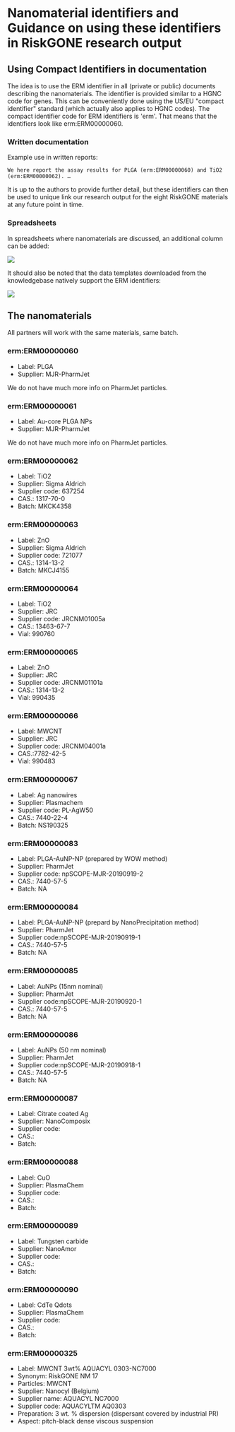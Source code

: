 # Nanomaterial identifiers and Guidance on using these identifiers in RiskGONE research output

## Using Compact Identifiers in documentation

The idea is to use the ERM identifier in all (private or public) documents describing the
nanomaterials. The identifier is provided similar to a HGNC code for genes. This can be
conveniently done using the US/EU "compact identifier" standard (which actually also applies
to HGNC codes). The compact identifier code for ERM identifiers is 'erm'. That means that
the identifiers look like erm:ERM00000060.

### Written documentation

Example use in written reports:

```
We here report the assay results for PLGA (erm:ERM00000060) and TiO2 (erm:ERM00000062). …
```

It is up to the authors to provide further detail, but these identifiers can then be used to
unique link our research output for the eight RiskGONE materials at any future point in time.

### Spreadsheets

In spreadsheets where nanomaterials are discussed, an additional column can be added:

![](93666458-c4097980-fa7e-11ea-86ee-13bc27a78028.png)

It should also be noted that the data templates downloaded from the knowledgebase natively support
the ERM identifiers:

![](93486043-69e8a700-f90c-11ea-8f1f-a108a79ba9e5.png)


## The nanomaterials

All partners will work with the same materials, same batch.

### erm:ERM00000060
<script type="application/ld+json">{
  "@context": "https://schema.org/",
  "@type": "ChemicalSubstance",
  "http://purl.org/dc/terms/conformsTo": {
    "@type": "CreativeWork",
    "@id": "https://bioschemas.org/profiles/ChemicalSubstance/0.4-RELEASE/"
  },
  "name": "PLGA",
  "identifier": [
    "https://nanocommons.github.io/identifiers/registry#ERM00000060", "erm:ERM00000060", "ERM00000060"
  ]
}</script>

* Label: PLGA
* Supplier: MJR-PharmJet

We do not have much more info on PharmJet particles.

### erm:ERM00000061
<script type="application/ld+json">{
  "@context": "https://schema.org/",
  "@type": "ChemicalSubstance",
  "http://purl.org/dc/terms/conformsTo": {
    "@type": "CreativeWork",
    "@id": "https://bioschemas.org/profiles/ChemicalSubstance/0.4-RELEASE/"
  },
  "name": "Au-core PLGA NPs",
  "identifier": [
    "https://nanocommons.github.io/identifiers/registry#ERM00000061", "erm:ERM00000061", "ERM00000061"
  ]
}</script>

* Label: Au-core PLGA NPs
* Supplier: MJR-PharmJet

We do not have much more info on PharmJet particles.

### erm:ERM00000062
<script type="application/ld+json">{
  "@context": "https://schema.org/",
  "@type": "ChemicalSubstance",
  "http://purl.org/dc/terms/conformsTo": {
    "@type": "CreativeWork",
    "@id": "https://bioschemas.org/profiles/ChemicalSubstance/0.4-RELEASE/"
  },
  "name": "TiO2",
  "identifier": [
    "https://nanocommons.github.io/identifiers/registry#ERM00000062", "erm:ERM00000062", "ERM00000062",
    "1317-70-0"
  ]
}</script>

* Label: TiO2
* Supplier: Sigma Aldrich
* Supplier code: 637254
* CAS.: 1317-70-0
* Batch: MKCK4358

### erm:ERM00000063
<script type="application/ld+json">{
  "@context": "https://schema.org/",
  "@type": "ChemicalSubstance",
  "http://purl.org/dc/terms/conformsTo": {
    "@type": "CreativeWork",
    "@id": "https://bioschemas.org/profiles/ChemicalSubstance/0.4-RELEASE/"
  },
  "name": "ZnO",
  "identifier": [
    "https://nanocommons.github.io/identifiers/registry#ERM00000063", "erm:ERM00000063", "ERM00000063",
    "1314-13-2"
  ]
}</script>

* Label: ZnO
* Supplier: Sigma Aldrich
* Supplier code: 721077
* CAS.: 1314-13-2
* Batch: MKCJ4155

### erm:ERM00000064
<script type="application/ld+json">{
  "@context": "https://schema.org/",
  "@type": "ChemicalSubstance",
  "http://purl.org/dc/terms/conformsTo": {
    "@type": "CreativeWork",
    "@id": "https://bioschemas.org/profiles/ChemicalSubstance/0.4-RELEASE/"
  },
  "name": "TiO2",
  "identifier": [
    "https://nanocommons.github.io/identifiers/registry#ERM00000064", "erm:ERM00000064", "ERM00000064",
    "13463-67-7", "JRCNM01005a"
  ]
}</script>

* Label: TiO2
* Supplier: JRC
* Supplier code: JRCNM01005a
* CAS.: 13463-67-7
* Vial: 990760

### erm:ERM00000065
<script type="application/ld+json">{
  "@context": "https://schema.org/",
  "@type": "ChemicalSubstance",
  "http://purl.org/dc/terms/conformsTo": {
    "@type": "CreativeWork",
    "@id": "https://bioschemas.org/profiles/ChemicalSubstance/0.4-RELEASE/"
  },
  "name": "ZnO",
  "identifier": [
    "https://nanocommons.github.io/identifiers/registry#ERM00000065", "erm:ERM00000065", "ERM00000065",
    "1314-13-2", "JRCNM01101a"
  ]
}</script>

* Label: ZnO
* Supplier: JRC
* Supplier code: JRCNM01101a
* CAS.: 1314-13-2
* Vial: 990435

### erm:ERM00000066
<script type="application/ld+json">{
  "@context": "https://schema.org/",
  "@type": "ChemicalSubstance",
  "http://purl.org/dc/terms/conformsTo": {
    "@type": "CreativeWork",
    "@id": "https://bioschemas.org/profiles/ChemicalSubstance/0.4-RELEASE/"
  },
  "name": "ZnO",
  "identifier": [
    "https://nanocommons.github.io/identifiers/registry#ERM00000066", "erm:ERM00000066", "ERM00000066",
    "7782-42-5", "JRCNM04001a"
  ]
}</script>

* Label: MWCNT
* Supplier: JRC
* Supplier code: JRCNM04001a
* CAS.:7782-42-5
* Vial: 990483

### erm:ERM00000067
<script type="application/ld+json">{
  "@context": "https://schema.org/",
  "@type": "ChemicalSubstance",
  "http://purl.org/dc/terms/conformsTo": {
    "@type": "CreativeWork",
    "@id": "https://bioschemas.org/profiles/ChemicalSubstance/0.4-RELEASE/"
  },
  "name": "Ag nanowires",
  "identifier": [
    "https://nanocommons.github.io/identifiers/registry#ERM00000067", "erm:ERM00000067", "ERM00000067",
    "7440-22-4"
  ]
}</script>

* Label: Ag nanowires
* Supplier: Plasmachem
* Supplier code: PL-AgW50
* CAS.: 7440-22-4
* Batch: NS190325

### erm:ERM00000083
<script type="application/ld+json">{
  "@context": "https://schema.org/",
  "@type": "ChemicalSubstance",
  "http://purl.org/dc/terms/conformsTo": {
    "@type": "CreativeWork",
    "@id": "https://bioschemas.org/profiles/ChemicalSubstance/0.4-RELEASE/"
  },
  "name": "PLGA-AuNP-NP (prepared by WOW method)",
  "identifier": [
    "https://nanocommons.github.io/identifiers/registry#ERM00000083", "erm:ERM00000083", "ERM00000083",
    "7440-57-5"
  ]
}</script>

* Label: PLGA-AuNP-NP (prepared by WOW method)
* Supplier: PharmJet
*	Supplier code: npSCOPE-MJR-20190919-2
*	CAS.: 7440-57-5
*	Batch: NA 

### erm:ERM00000084
<script type="application/ld+json">{
  "@context": "https://schema.org/",
  "@type": "ChemicalSubstance",
  "http://purl.org/dc/terms/conformsTo": {
    "@type": "CreativeWork",
    "@id": "https://bioschemas.org/profiles/ChemicalSubstance/0.4-RELEASE/"
  },
  "name": "PLGA-AuNP-NP (prepard by NanoPrecipitation method)",
  "identifier": [
    "https://nanocommons.github.io/identifiers/registry#ERM00000084", "erm:ERM00000084", "ERM00000084",
    "7440-57-5"
  ]
}</script>

* Label: PLGA-AuNP-NP (prepard by NanoPrecipitation method)
* Supplier: PharmJet
* Supplier code:npSCOPE-MJR-20190919-1
* CAS.: 7440-57-5
* Batch: NA

### erm:ERM00000085
<script type="application/ld+json">{
  "@context": "https://schema.org/",
  "@type": "ChemicalSubstance",
  "http://purl.org/dc/terms/conformsTo": {
    "@type": "CreativeWork",
    "@id": "https://bioschemas.org/profiles/ChemicalSubstance/0.4-RELEASE/"
  },
  "name": "AuNPs (15nm nominal)",
  "identifier": [
    "https://nanocommons.github.io/identifiers/registry#ERM00000085", "erm:ERM00000085", "ERM00000085",
    "7440-57-5"
  ]
}</script>

* Label: AuNPs (15nm nominal)
* Supplier: PharmJet
* Supplier code:npSCOPE-MJR-20190920-1
* CAS.: 7440-57-5
* Batch: NA

### erm:ERM00000086
<script type="application/ld+json">{
  "@context": "https://schema.org/",
  "@type": "ChemicalSubstance",
  "http://purl.org/dc/terms/conformsTo": {
    "@type": "CreativeWork",
    "@id": "https://bioschemas.org/profiles/ChemicalSubstance/0.4-RELEASE/"
  },
  "name": "AuNPs (50 nm nominal)",
  "identifier": [
    "https://nanocommons.github.io/identifiers/registry#ERM00000086", "erm:ERM00000086", "ERM00000086",
    "7440-57-5"
  ]
}</script>

* Label: AuNPs (50 nm nominal)
* Supplier: PharmJet
* Supplier code:npSCOPE-MJR-20190918-1
* CAS.: 7440-57-5
* Batch: NA

### erm:ERM00000087
<script type="application/ld+json">{
  "@context": "https://schema.org/",
  "@type": "ChemicalSubstance",
  "http://purl.org/dc/terms/conformsTo": {
    "@type": "CreativeWork",
    "@id": "https://bioschemas.org/profiles/ChemicalSubstance/0.4-RELEASE/"
  },
  "name": "Citrate coated Ag",
  "identifier": [
    "https://nanocommons.github.io/identifiers/registry#ERM00000087", "erm:ERM00000087", "ERM00000087"
  ]
}</script>

* Label: Citrate coated Ag
* Supplier: NanoComposix 
* Supplier code:
* CAS.: 
* Batch: 

### erm:ERM00000088
<script type="application/ld+json">{
  "@context": "https://schema.org/",
  "@type": "ChemicalSubstance",
  "http://purl.org/dc/terms/conformsTo": {
    "@type": "CreativeWork",
    "@id": "https://bioschemas.org/profiles/ChemicalSubstance/0.4-RELEASE/"
  },
  "name": "CuO",
  "identifier": [
    "https://nanocommons.github.io/identifiers/registry#ERM00000088", "erm:ERM00000088", "ERM00000088"
  ]
}</script>

* Label: CuO
* Supplier: PlasmaChem
* Supplier code:
* CAS.: 
* Batch: 

### erm:ERM00000089
<script type="application/ld+json">{
  "@context": "https://schema.org/",
  "@type": "ChemicalSubstance",
  "http://purl.org/dc/terms/conformsTo": {
    "@type": "CreativeWork",
    "@id": "https://bioschemas.org/profiles/ChemicalSubstance/0.4-RELEASE/"
  },
  "name": "Tungsten carbide",
  "identifier": [
    "https://nanocommons.github.io/identifiers/registry#ERM00000089", "erm:ERM00000089", "ERM00000089"
  ]
}</script>

* Label: Tungsten carbide
* Supplier: NanoAmor
* Supplier code:
* CAS.: 
* Batch: 

### erm:ERM00000090
<script type="application/ld+json">{
  "@context": "https://schema.org/",
  "@type": "ChemicalSubstance",
  "http://purl.org/dc/terms/conformsTo": {
    "@type": "CreativeWork",
    "@id": "https://bioschemas.org/profiles/ChemicalSubstance/0.4-RELEASE/"
  },
  "name": "CdTe Qdots",
  "identifier": [
    "https://nanocommons.github.io/identifiers/registry#ERM00000090", "erm:ERM00000090", "ERM00000090"
  ]
}</script>

* Label: CdTe Qdots
* Supplier: PlasmaChem
* Supplier code:
* CAS.: 
* Batch: 

### erm:ERM00000325 
<script type="application/ld+json">{
  "@context": "https://schema.org/",
  "@type": "ChemicalSubstance",
  "http://purl.org/dc/terms/conformsTo": {
    "@type": "CreativeWork",
    "@id": "https://bioschemas.org/profiles/ChemicalSubstance/0.4-RELEASE/"
  },
  "name": [ "MWCNT 3wt% AQUACYL 0303-NC7000", "RiskGONE NM 17" ],
  "identifier": [
    "https://nanocommons.github.io/identifiers/registry#ERM00000325", "erm:ERM00000325", "ERM00000325"
  ]
}</script>

* Label: MWCNT 3wt% AQUACYL 0303-NC7000
* Synonym: RiskGONE NM 17
* Particles: MWCNT
* Supplier: Nanocyl (Belgium)
* Supplier name: AQUACYL NC7000
* Supplier code: AQUACYLTM AQ0303
* Preparation: 3 wt. % dispersion (dispersant covered by industrial PR)
* Aspect: pitch-black dense viscous suspension
